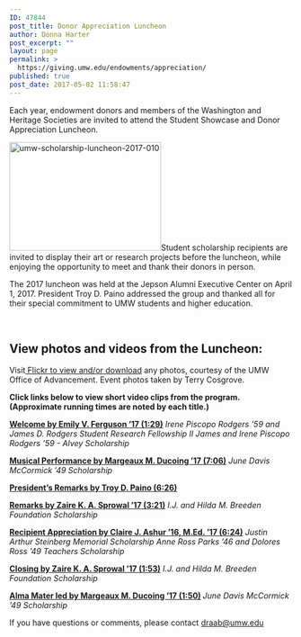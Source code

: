 ```yaml
---
ID: 47844
post_title: Donor Appreciation Luncheon
author: Donna Harter
post_excerpt: ""
layout: page
permalink: >
  https://giving.umw.edu/endowments/appreciation/
published: true
post_date: 2017-05-02 11:58:47
---
```

Each year, endowment donors and members of the Washington and Heritage Societies are invited to attend the Student Showcase and Donor Appreciation Luncheon.

<span style="color: black"><a href="https://giving.umw.edu/wp-content/uploads/2017/05/UMW-Scholarship-Luncheon-2017-010.jpg"><img class="alignleft wp-image-47848" src="https://giving.umw.edu/wp-content/uploads/2017/05/UMW-Scholarship-Luncheon-2017-010-300x214.jpg" alt="umw-scholarship-luncheon-2017-010" width="270" height="193" /></a></span>Student scholarship recipients are invited to display their art or research projects before the luncheon, while enjoying the opportunity to meet and thank their donors in person.

The 2017 luncheon was held at the Jepson Alumni Executive Center on April 1, 2017. President Troy D. Paino addressed the group and thanked all for their special commitment to UMW students and higher education.

&nbsp;
<h2>View photos and videos from the Luncheon:</h2>
Visit<a href="https://flic.kr/s/aHskXeHvdu" target="_blank"> Flickr to view and/or download</a> any photos, courtesy of the UMW Office of Advancement. Event photos taken by Terry Cosgrove. <span style="color: black"> </span>

<strong>Click links below to view short video clips from the program. (Approximate running times are noted by each title.)
</strong>

<a href="https://youtu.be/Nd5odIbNbJQ" target="_blank"><strong>Welcome by Emily V. Ferguson ’17 (1:29)</strong></a>
<em>Irene Piscopo Rodgers ’59 and James D. Rodgers Student Research Fellowship II
James and</em> <em>Irene Piscopo Rodgers ’59 - Alvey Scholarship</em>

<a href="https://youtu.be/Qd1QqIe4Zk4" target="_blank"><strong>Musical Performance by Margeaux M. Ducoing ’17 (7:06)</strong></a>
<em>June Davis McCormick ’49 Scholarship</em>

<a href="https://youtu.be/BUfX5KsG9cE" target="_blank"><strong>President’s Remarks by Troy D. Paino (6:26)</strong></a>

<a href="https://youtu.be/lbRhxLCN0TU" target="_blank"><strong>Remarks by Zaire K. A. Sprowal ’17 (3:21)</strong></a>
<em>I.J. and Hilda M. Breeden Foundation Scholarship</em>

<a href="https://youtu.be/X1hx1NCL8o8" target="_blank"><strong>Recipient Appreciation by Claire J. Ashur ’16, M.Ed. ’17 (6:24)</strong></a>
<em>Justin Arthur Steinberg Memorial Scholarship
Anne Ross Parks ’46 and Dolores Ross ’49 Teachers Scholarship</em>

<a href="https://youtu.be/4cq2tM2OZig" target="_blank"><strong>Closing by Zaire K. A. Sprowal ’17 (1:53)</strong></a>
<em>I.J. and Hilda M. Breeden Foundation Scholarship</em>

<strong><a href="https://youtu.be/DBopNXZmpkA" target="_blank">Alma Mater led by Margeaux M. Ducoing ’17 (1:50)</a>
</strong><em>June Davis McCormick ’49 Scholarship</em><strong>
</strong>

If you have questions or comments, please contact <a href="mailto:draab@umw.edu" target="_blank">draab@umw.edu</a>

&nbsp;